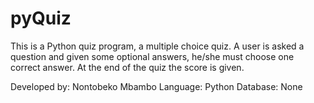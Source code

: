 # pyQuiz
This is a Python quiz program, a multiple choice quiz. A user is asked a question and given some optional answers, he/she must choose one correct answer. At the end of the quiz the score is given.

Developed by: Nontobeko Mbambo
Language: Python
Database: None
